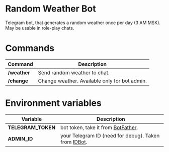 # Random Weather Bot
Telegram bot, that generates a random weather once per day (3 AM MSK).  
May be usable in role-play chats.

# Commands

Command | Description
------------ | -------------
**/weather** | Send random weather to chat.
**/change** | Change weather. Available only for bot admin.

# Environment variables

Variable | Description
------------ | -------------
**TELEGRAM_TOKEN** | bot token, take it from [BotFather](https://t.me/BotFather).
**ADMIN_ID** | your Telegram ID (need for debug). Taken from [IDBot](https://t.me/myidbot).
